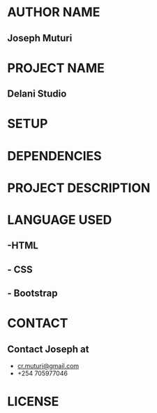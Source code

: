 # AUTHOR NAME
## Joseph Muturi

# PROJECT NAME 
## Delani Studio

# SETUP

# DEPENDENCIES
## 

# PROJECT DESCRIPTION

# LANGUAGE USED
## -HTML
## - CSS 
## - Bootstrap

# CONTACT
## Contact Joseph at
- cr.muturi@gmail.com
- +254 705977046

# LICENSE

